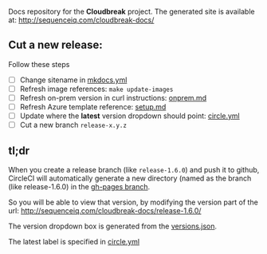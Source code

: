 Docs repository for the **Cloudbreak** project. The generated site is available at: http://sequenceiq.com/cloudbreak-docs/

## Cut a new release:

Follow these steps

- [ ] Change sitename in [mkdocs.yml](https://github.com/sequenceiq/cloudbreak-docs/blob/master/mkdocs.yml#L1)
- [ ] Refresh image references: `make update-images`
- [ ] Refresh on-prem version in curl instructions: [onprem.md](https://github.com/sequenceiq/cloudbreak-docs/blob/master/docs/onprem.md#install-cloudbreak-deployer-1)
- [ ] Refresh Azure template reference: [setup.md](https://github.com/sequenceiq/cloudbreak-docs/blob/master/docs/azure/setup.md#deploy-using-the-azure-portal)
- [ ] Update  where the **latest** version dropdown should point: [circle.yml](https://github.com/sequenceiq/cloudbreak-docs/blob/master/circle.yml#L20)
- [ ] Cut a new  branch `release-x.y.z`

## tl;dr

When you create a release branch (like `release-1.6.0`) and push it  to github, CircleCI will automatically generate a new directory (named as the  branch (like  release-1.6.0) in the [gh-pages branch](https://github.com/sequenceiq/cloudbreak-docs/tree/gh-pages).

So you will be able to  view that version, by modifying the version part of the url: http://sequenceiq.com/cloudbreak-docs/release-1.6.0/

The version dropdown box is generated from the [versions.json](https://github.com/sequenceiq/cloudbreak-docs/blob/gh-pages/versions.json).

The latest label is specified in  [circle.yml](https://github.com/sequenceiq/cloudbreak-docs/blob/master/circle.yml#L20)
